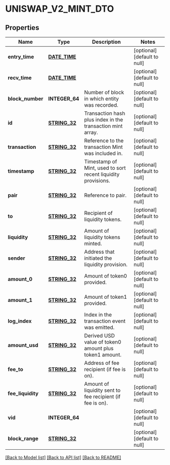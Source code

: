 # UNISWAP_V2_MINT_DTO

## Properties
Name | Type | Description | Notes
------------ | ------------- | ------------- | -------------
**entry_time** | [**DATE_TIME**](DATE_TIME.md) |  | [optional] [default to null]
**recv_time** | [**DATE_TIME**](DATE_TIME.md) |  | [optional] [default to null]
**block_number** | **INTEGER_64** | Number of block in which entity was recorded. | [optional] [default to null]
**id** | [**STRING_32**](STRING_32.md) | Transaction hash plus index in the transaction mint array. | [optional] [default to null]
**transaction** | [**STRING_32**](STRING_32.md) | Reference to the transaction Mint was included in. | [optional] [default to null]
**timestamp** | [**STRING_32**](STRING_32.md) | Timestamp of Mint, used to sort recent liquidity provisions. | [optional] [default to null]
**pair** | [**STRING_32**](STRING_32.md) | Reference to pair. | [optional] [default to null]
**to** | [**STRING_32**](STRING_32.md) | Recipient of liquidity tokens. | [optional] [default to null]
**liquidity** | [**STRING_32**](STRING_32.md) | Amount of liquidity tokens minted. | [optional] [default to null]
**sender** | [**STRING_32**](STRING_32.md) | Address that initiated the liquidity provision. | [optional] [default to null]
**amount_0** | [**STRING_32**](STRING_32.md) | Amount of token0 provided. | [optional] [default to null]
**amount_1** | [**STRING_32**](STRING_32.md) | Amount of token1 provided. | [optional] [default to null]
**log_index** | [**STRING_32**](STRING_32.md) | Index in the transaction event was emitted. | [optional] [default to null]
**amount_usd** | [**STRING_32**](STRING_32.md) | Derived USD value of token0 amount plus token1 amount. | [optional] [default to null]
**fee_to** | [**STRING_32**](STRING_32.md) | Address of fee recipient (if fee is on). | [optional] [default to null]
**fee_liquidity** | [**STRING_32**](STRING_32.md) | Amount of liquidity sent to fee recipient (if fee is on). | [optional] [default to null]
**vid** | **INTEGER_64** |  | [optional] [default to null]
**block_range** | [**STRING_32**](STRING_32.md) |  | [optional] [default to null]

[[Back to Model list]](../README.md#documentation-for-models) [[Back to API list]](../README.md#documentation-for-api-endpoints) [[Back to README]](../README.md)


